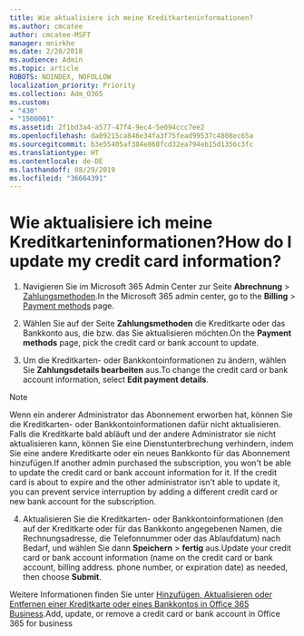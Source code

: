 ```yaml
---
title: Wie aktualisiere ich meine Kreditkarteninformationen?
ms.author: cmcatee
author: cmcatee-MSFT
manager: mnirkhe
ms.date: 2/20/2018
ms.audience: Admin
ms.topic: article
ROBOTS: NOINDEX, NOFOLLOW
localization_priority: Priority
ms.collection: Adm_O365
ms.custom:
- "430"
- "1500001"
ms.assetid: 2f1bd3a4-a577-47f4-9ec4-5e094ccc7ee2
ms.openlocfilehash: da09215ca846e34fa3f75fead99537c4808ec65a
ms.sourcegitcommit: b3e55405af384e868fcd32ea794eb15d1356c3fc
ms.translationtype: HT
ms.contentlocale: de-DE
ms.lasthandoff: 08/29/2019
ms.locfileid: "36664391"
---
```

# <a name="how-do-i-update-my-credit-card-information"></a><span data-ttu-id="ebccb-102">Wie aktualisiere ich meine Kreditkarteninformationen?</span><span class="sxs-lookup"><span data-stu-id="ebccb-102">How do I update my credit card information?</span></span>

1. <span data-ttu-id="ebccb-103">Navigieren Sie im Microsoft 365 Admin Center zur Seite **Abrechnung** \> [Zahlungsmethoden](https://go.microsoft.com/fwlink/p/?linkid=842054).</span><span class="sxs-lookup"><span data-stu-id="ebccb-103">In the Microsoft 365 admin center, go to the **Billing** \> [Payment methods](https://go.microsoft.com/fwlink/p/?linkid=842054) page.</span></span>

2. <span data-ttu-id="ebccb-104">Wählen Sie auf der Seite **Zahlungsmethoden** die Kreditkarte oder das Bankkonto aus, die bzw. das Sie aktualisieren möchten.</span><span class="sxs-lookup"><span data-stu-id="ebccb-104">On the **Payment methods** page, pick the credit card or bank account to update.</span></span>

3. <span data-ttu-id="ebccb-105">Um die Kreditkarten- oder Bankkontoinformationen zu ändern, wählen Sie **Zahlungsdetails bearbeiten** aus.</span><span class="sxs-lookup"><span data-stu-id="ebccb-105">To change the credit card or bank account information, select **Edit payment details**.</span></span>

> [!NOTE]
> <span data-ttu-id="ebccb-p101">Wenn ein anderer Administrator das Abonnement erworben hat, können Sie die Kreditkarten- oder Bankkontoinformationen dafür nicht aktualisieren. Falls die Kreditkarte bald abläuft und der andere Administrator sie nicht aktualisieren kann, können Sie eine Dienstunterbrechung verhindern, indem Sie eine andere Kreditkarte oder ein neues Bankkonto für das Abonnement hinzufügen.</span><span class="sxs-lookup"><span data-stu-id="ebccb-p101">If another admin purchased the subscription, you won't be able to update the credit card or bank account information for it. If the credit card is about to expire and the other administrator isn't able to update it, you can prevent service interruption by adding a different credit card or new bank account for the subscription.</span></span>

4. <span data-ttu-id="ebccb-108">Aktualisieren Sie die Kreditkarten- oder Bankkontoinformationen (den auf der Kreditkarte oder für das Bankkonto angegebenen Namen, die Rechnungsadresse, die Telefonnummer oder das Ablaufdatum) nach Bedarf, und wählen Sie dann **Speichern** > **fertig** aus.</span><span class="sxs-lookup"><span data-stu-id="ebccb-108">Update your credit card or bank account information (name on the credit card or bank account, billing address. phone number, or expiration date) as needed, then choose **Submit**.</span></span>

<span data-ttu-id="ebccb-109">Weitere Informationen finden Sie unter [Hinzufügen, Aktualisieren oder Entfernen einer Kreditkarte oder eines Bankkontos in Office 365 Business](https://docs.microsoft.com/office365/admin/subscriptions-and-billing/add-update-or-remove-credit-card-or-bank-account).</span><span class="sxs-lookup"><span data-stu-id="ebccb-109">[](https://docs.microsoft.com/office365/admin/subscriptions-and-billing/add-update-or-remove-credit-card-or-bank-account)Add, update, or remove a credit card or bank account in Office 365 for business</span></span>